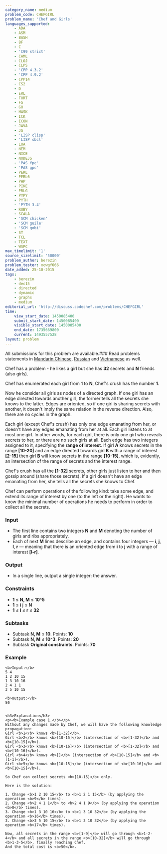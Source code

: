 ```yaml
---
category_name: medium
problem_code: CHEFGIRL
problem_name: 'Chef and Girls'
languages_supported:
    - ADA
    - ASM
    - BASH
    - BF
    - C
    - 'C99 strict'
    - CAML
    - CLOJ
    - CLPS
    - 'CPP 4.3.2'
    - 'CPP 4.9.2'
    - CPP14
    - CS2
    - D
    - ERL
    - FORT
    - FS
    - GO
    - HASK
    - ICK
    - ICON
    - JAVA
    - JS
    - 'LISP clisp'
    - 'LISP sbcl'
    - LUA
    - NEM
    - NICE
    - NODEJS
    - 'PAS fpc'
    - 'PAS gpc'
    - PERL
    - PERL6
    - PHP
    - PIKE
    - PRLG
    - PYPY
    - PYTH
    - 'PYTH 3.4'
    - RUBY
    - SCALA
    - 'SCM chicken'
    - 'SCM guile'
    - 'SCM qobi'
    - ST
    - TCL
    - TEXT
    - WSPC
max_timelimit: '1'
source_sizelimit: '50000'
problem_author: berezin
problem_tester: xcwgf666
date_added: 25-10-2015
tags:
    - berezin
    - dec15
    - directed
    - dynamic
    - graphs
    - medium
editorial_url: 'http://discuss.codechef.com/problems/CHEFGIRL'
time:
    view_start_date: 1450085400
    submit_start_date: 1450085400
    visible_start_date: 1450085400
    end_date: 1735669800
    current: 1493557528
layout: problem
---
```

All submissions for this problem are available.###  Read problems statements in [Mandarin Chinese](http://www.codechef.com/download/translated/DEC15/mandarin/CHEFGIRL.pdf), [Russian](http://www.codechef.com/download/translated/DEC15/russian/CHEFGIRL.pdf) and [Vietnamese](http://www.codechef.com/download/translated/DEC15/vietnamese/CHEFGIRL.pdf) as well.

Chef has a problem - he likes a girl but she has **32** secrets and **N** friends (also girls).

Chef has enumerated each girl from **1** to **N**, Chef's crush has the number **1**.

Now he consider all girls as nodes of a directed graph. If one girl has an edge directed towards another girl, the former tells all the secrets she knows to the latter. Edges are oriented, so if one girl is sharing secrets with another, it doesn't imply the same relation in the reverse direction. Also, there are no cycles in the graph.

Each girl (except Chef's crush) has only one edge emanating from her, or doesn't have any edges emanating from her at all. Each girl listens to at most one girl. In other words, for each girl, there is only one girl who reveals secrets to her, or there are no such girls at all. Each edge has two integers assigned to it, specifying the **range of interest**. If girl **A** knows secrets in the range **\[10-20\]** and an edge directed towards girl **B** with a range of interest **\[2-15\]** then girl **B** will know secrets in the range **\[10-15\]**, which is, evidently, an intersection of the range of secrets and the interest range.

Chef's crush has all the **\[1-32\]** secrets, other girls just listen to her and then gossip around (share those secrets). If a girl doesn't have an edge emanating from her, she tells all the secrets she knows to Chef.

Chef can perform operations of the following kind: take some edge, and extend its range of interest by one (to the left or the right). He wants to know the minimal number of operations he needs to perform in order to collect all the secrets.

### Input

- The first line contains two integers **N** and **M** denoting the number of girls and ribs appropriately.
- Each of next **M** lines describe an edge, and contains four integers — **i**, **j**, **l**, **r** — meaning that there is an oriented edge from **i** to **j** with a range of interest **\[l-r\]**.

### Output

- In a single line, output a single integer: the answer.

### Constraints

- **1** ≤ **N, M** ≤ **10^5**
- **1** ≤  **i** j ≤ **N**
- **1** ≤  **l** ≤  **r** ≤ **32**

### Subtasks

- Subtask **N, M** ≤ **10**. Points: **10**
- Subtask **N, M** ≤ **10^3**. Points: **20**
- Subtask **Original constraints**. Points: **70**

### Example

```
<b>Input:</b>
5 4
1 2 10 15
1 3 10 16
2 4 1 1
3 5 10 15

<b>Output:</b>
50

```
```

<h3>Explanation</h3>
<p><b>Example case 1.</b></p>
Without any changes made by Chef, we will have the following knowledge propagation:
Girl <b>1</b> knows <b>[1-32]</b>.
Girl <b>2</b> knows <b>[10-15]</b> (intersection of <b>[1-32]</b> and <b>[10-15]</b>).
Girl <b>3</b> knows <b>[10-16]</b> (intersection of <b>[1-32]</b> and <b>[10-16]</b>).
Girl <b>4</b> knows <b>[]</b> (intersection of <b>[10-15]</b> and <b>[1-1]</b>).
Girl <b>5</b> knows <b>[10-15]</b> (intersection of <b>[10-16]</b> and <b>[10-15]</b>).

So Chef can collect secrets <b>[10-15]</b> only.

Here is the solution:

1. Change <b>1 2 10 15</b> to <b>1 2 1 15</b> (by applying the operation <b>9</b> times).
2. Change <b>2 4 1 1</b> to <b>2 4 1 9</b> (by applying the operation <b>8</b> times).
3. Change <b>1 3 10 16</b> to <b>1 3 10 32</b> (by applying the operation <b>16</b> times).
3. Change <b>3 5 10 15</b> to <b>1 3 10 32</b> (by applying the operation <b>17</b> times).

Now, all secrets in the range <b>[1-9]</b> will go through <b>1-2-4</b> and all secrets in the range <b>[10-32]</b> will go through <b>1-3-5</b>, finally reaching Chef.
And the total cost is <b>50</b>.

```